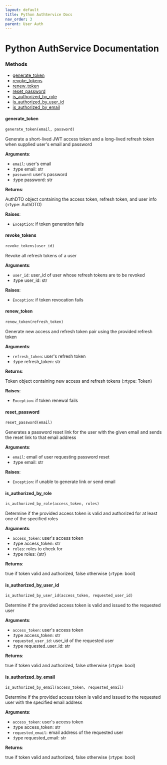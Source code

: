 ```yaml
---
layout: default
title: Python AuthService Docs
nav_order: 3
parent: User Auth
---
```


# Python AuthService Documentation

### Methods
* [generate\_token](#interfaces.auth_service.IAuthService.generate_token)
* [revoke\_tokens](#interfaces.auth_service.IAuthService.revoke_tokens)
* [renew\_token](#interfaces.auth_service.IAuthService.renew_token)
* [reset\_password](#interfaces.auth_service.IAuthService.reset_password)
* [is\_authorized\_by\_role](#interfaces.auth_service.IAuthService.is_authorized_by_role)
* [is\_authorized\_by\_user\_id](#interfaces.auth_service.IAuthService.is_authorized_by_user_id)
* [is\_authorized\_by\_email](#interfaces.auth_service.IAuthService.is_authorized_by_email)

<a name="interfaces.auth_service.IAuthService.generate_token"></a>
#### generate\_token

```python
generate_token(email, password)
```

Generate a short-lived JWT access token and a long-lived refresh token
when supplied user's email and password

**Arguments**:

- `email`: user's email
- :type email: str
- `password`: user's password
- :type password: str

**Returns**:

AuthDTO object containing the access token, refresh token, and user info (:rtype: AuthDTO)

**Raises**:

- `Exception`: if token generation fails

<a name="interfaces.auth_service.IAuthService.revoke_tokens"></a>
#### revoke\_tokens

```python
revoke_tokens(user_id)
```

Revoke all refresh tokens of a user

**Arguments**:

- `user_id`: user_id of user whose refresh tokens are to be revoked
- :type user_id: str

**Raises**:

- `Exception`: if token revocation fails

<a name="interfaces.auth_service.IAuthService.renew_token"></a>
#### renew\_token

```python
renew_token(refresh_token)
```

Generate new access and refresh token pair using the provided refresh token

**Arguments**:

- `refresh_token`: user's refresh token
- :type refresh_token: str

**Returns**:

Token object containing new access and refresh tokens (:rtype: Token)

**Raises**:

- `Exception`: if token renewal fails

<a name="interfaces.auth_service.IAuthService.reset_password"></a>
#### reset\_password

```python
reset_password(email)
```

Generates a password reset link for the user with the given email
and sends the reset link to that email address

**Arguments**:

- `email`: email of user requesting password reset
- :type email: str

**Raises**:

- `Exception`: if unable to generate link or send email

<a name="interfaces.auth_service.IAuthService.is_authorized_by_role"></a>
#### is\_authorized\_by\_role

```python
is_authorized_by_role(access_token, roles)
```

Determine if the provided access token is valid and authorized for at least
one of the specified roles

**Arguments**:

- `access_token`: user's access token
- :type access_token: str
- `roles`: roles to check for
- :type roles: {str}

**Returns**:

true if token valid and authorized, false otherwise (:rtype: bool)

<a name="interfaces.auth_service.IAuthService.is_authorized_by_user_id"></a>
#### is\_authorized\_by\_user\_id

```python
is_authorized_by_user_id(access_token, requested_user_id)
```

Determine if the provided access token is valid and issued to the requested user

**Arguments**:

- `access_token`: user's access token
- :type access_token: str
- `requested_user_id`: user_id of the requested user
- :type requested_user_id: str

**Returns**:

true if token valid and authorized, false otherwise (:rtype: bool)

<a name="interfaces.auth_service.IAuthService.is_authorized_by_email"></a>
#### is\_authorized\_by\_email

```python
is_authorized_by_email(access_token, requested_email)
```

Determine if the provided access token is valid and issued to the requested user
with the specified email address

**Arguments**:

- `access_token`: user's access token
- :type access_token: str
- `requested_email`: email address of the requested user
- :type requested_email: str

**Returns**:

true if token valid and authorized, false otherwise (:rtype: bool)

